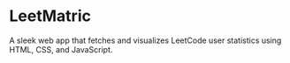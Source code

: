 # LeetMatric
A sleek web app that fetches and visualizes LeetCode user statistics using HTML, CSS, and JavaScript.
